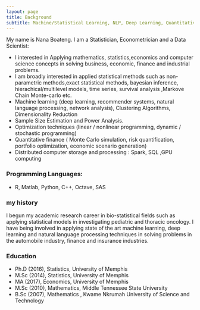 ```yaml
---
layout: page
title: Background
subtitle: Machine/Statistical Learning, NLP, Deep Learning, Quantitative Finance 
---
```


My name is Nana Boateng. I am a Statistician, Econometrician  and a Data Scientist:

- I interested in Applying mathematics, statistics,economics and computer science concepts in solving business, economic, finance and industrial problems. 
- I am broadly interested in applied statistical methods such as non-parametric methods,exact statistical methods, bayesian inference, hierachical/multilevel  models, time series, survival analysis ,Markove Chain Monte-carlo etc. 
- Machine learning (deep learning, recommender systems, natural language processing, network analysis), Clustering Algorithms,   Dimensionality Reduction   
- Sample Size Estimation and Power Analysis. 
- Optimization techniques (linear / nonlinear programming, dynamic / stochastic programming) 
- Quantitative finance ( Monte Carlo simulation, risk quantification, portfolio optimization, economic scenario generation)  
- Distributed computer  storage and processing : Spark, SQL ,GPU computing  


###  Programming Languages: 
-  R, Matlab, Python, C++, Octave, SAS


###   my history 
 I  begun my  academic research career  in  bio-statistical fields such as applying statistical models in investigating  pediatric  and thoracic oncology. I have being involved in applying state of the art machine learning, deep learning and natural language processing techniques in solving problems in the automobile industry, finance and insurance industries. 
 
     
     
###  Education

* Ph.D (2016),  Statistics, University of Memphis
* M.Sc (2014),  Statistics, University of Memphis
* MA  (2017),  Economics,  University of Memphis
* M.Sc (2010),  Mathematics, Middle Tennessee State University
* B.Sc (2007),  Mathematics , Kwame Nkrumah University of Science and Technology

